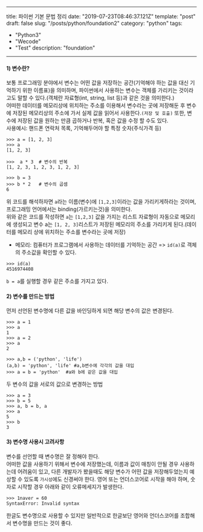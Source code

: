 ---
title: 파이썬 기본 문법 정리
date: "2019-07-23T08:46:37.121Z"
template: "post"
draft: false
slug: "/posts/python/foundation2"
category: "python"
tags:
  - "Python3"
  - "Wecode"
  - "Test"
description: "foundation"

------

#### 1) 변수란?  
보통 프로그래밍 분야에서 변수는 어떤 값을 저장하는 공간(기억해야 하는 값을 대신 기억하기 위한 이름표)을 의미하며, 파이썬에서 사용하는 변수는 객체를 가리키는 것이라고도 말할 수 있다.(객체란 자료형(int, string, list 등)과 같은 것을 의미한다.)  
어떠한 데이터를 메모리상에 위치하는 주소를 이용해서 변수라는 곳에 저장해둔 후 변수에 저장된 메모리상의 주소에 가서 실제 값을 읽어서 사용한다.`(저장 및 호출)` 또한, 변수에 저장된 값을 원하는 만큼 곱하거나 반복, 혹은 값을 수정 할 수도 있다.  
사용예시: 핸드폰 연락처 목록, 기억해두어야 할 특정 숫자(주식가격 등)

```
>>> a = [1, 2, 3]
>>> a
[1, 2, 3]

>>>  a * 3  # 변수의 반복
[1, 2, 3, 1, 2, 3, 1, 2, 3]

>>> b = 3 
>>> b * 2   # 변수의 곱셈
6
````
위 코드를 해석하자면 `a`라는 이름(변수)에 `[1,2,3]`이라는 값을 가리키게하라는 것이며, 프로그래밍 언어에서는 binding(가르키는것)을 의미한다.  
위와 같은 코드를 작성하면 `a`는 `[1,2,3]` 값을 가지는 리스트 자료형이 자동으로 메모리에 생성되고 변수 a는 `[1, 2, 3]`리스트가 저장된 메모리의 주소를 가리키게 된다.(데이터를 메모리 상에 위치하는 주소를 변수라는 곳에 저장)
* 메모리: 컴퓨터가 프로그램에서 사용하는 데이터를 기억하는 공간 => `id(a)`로 객체의 주소값을 확인할 수 있다. 

```
>>> id(a)
4516974408
```

`b = a`를 실행할 경우 같은 주소를 가지고 있다.  

#### 2) 변수를 만드는 방법  
먼저 선언된 변수명에 다른 값을 바인딩하게 되면 해당 변수의 값은 변경된다.  

```
>>> a = 1
>>> a
1
>>> a = 2
>>> a
2
```  
```
>>> a,b = ('python', 'life') 
(a,b) = 'python', 'life' #a,b변수에 각각의 값을 대입
>>> a = b = 'python'  #a와 b에 같은 값을 대입
```  

두 변수의 값을 서로의 값으로 변경하는 방법
```
>>> a = 3
>>> b = 5
>>> a, b = b, a
>>> a
5
>>> b
3
```

#### 3) 변수명 사용시 고려사항    
변수를 선언할 때 변수명은 잘 정해야 한다.   
어떠한 값을 사용하기 위해서 변수에 저장했는데, 이름과 값이 매칭이 안될 경우 사용하는데 어려움이 있고, 다른 개발자가 봤을때도 해당 변수가 어떤 값을 저장해두었는지 예상할 수 있도록 `가시성`에도 신경써야 한다. 영어 또는 언더스코어로 시작을 해야 하며, 숫자로 시작할 경우 아래와 같이 오류메세지가 발생한다.   
```
>>> 1naver = 60
SyntaxError: Invalid syntax
```
한글도 변수명으로 사용할 수 있지만 일반적으로 한글보단 영어와 언더스코어를 조합해서 변수명을 만드는 것이 좋다.